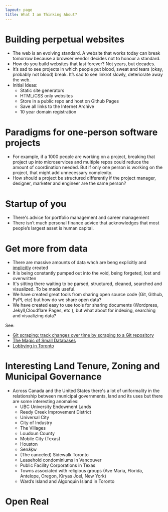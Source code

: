 ```yaml
---
layout: page
title: What I am Thinking About?
---
```


# Building perpetual websites
- The web is an evolving standard. A website that works today can break tomorrow because a browser vendor decides not to honour a standard.
- How do you build websites that last forever? Not years, but decades.
- It’s sad to see projects in which people put blood, sweat and tears (okay, probably not blood) break. It’s sad to see linkrot slowly, deteriorate away the web.
- Initial Ideas:
    - Static site generators
    - HTML/CSS only websites
    - Store in a public repo and host on Github Pages
    - Save all links to the Internet Archive
    - 10 year domain registration

# Paradigms for one-person software projects
- For example, if a 1000 people are working on a project, breaking that project up into microservices and multiple repos could reduce the amount of coordination needed. But if only one person is working on the project, that might add unnecessary complexity.
- How should a project be structured differently if the project manager, designer, marketer and engineer are the same person?

# Startup of you
- There's advice for portfolio management and career management
- There isn’t much personal finance advice that acknowledges that most people’s largest asset is human capital.

# Get more from data
- There are massive amounts of data whch are beng explicitly and [implicitly](https://simonwillison.net/2020/Oct/9/git-scraping/) created
- It is being constantly pumped out into the void, being forgeted, lost and overwritten
- It's sitting there waiting to be parsed, structured, cleaned, searched and visualized. To be made useful.
- We have created great tools from sharing open source code (Git, Github, PyPI, etc) but how do we share open data?
- We have created easy to use tools for sharing documents (Wordpress, Jekyll,Cloudflare Pages, etc ), but what about for indexing, searching and visualizing data?

See:
- [Git scraping: track changes over time by scraping to a Git repository](https://simonwillison.net/2020/Oct/9/git-scraping/)
- [The Magic of Small Databases](https://tomcritchlow.com/2023/01/27/small-databases/)
- [Lobbying in Toronto](https://github.com/RamVasuthevan/TorontoLobbyistRegistry/)

# Interesting Land Tenure, Zoning and Municipal Governance
- Across Canada and the United States there's a lot of uniformality in the relationship between municipal governments, land and its uses but there are some interesting anomalies:
    - UBC University Endowment Lands
    - Reedy Creek Improvement District
    - Universal City
    - City of Industry
    - The Villages
    - Loudoun County
    - Mobile City (Texas)
    - Houston
    - Sen̓áḵw
    - (The canceled) Sidewalk Toronto
    - Leasehold condominiums in Vancouver
    - Public Facility Corporations in Texas
    - Towns associated with religious groups (Ave Maria, Florida, Antelope, Oregon, Kiryas Joel, New York)
    - Ward’s Island and Algonquin Island in Toronto

# Open Real 